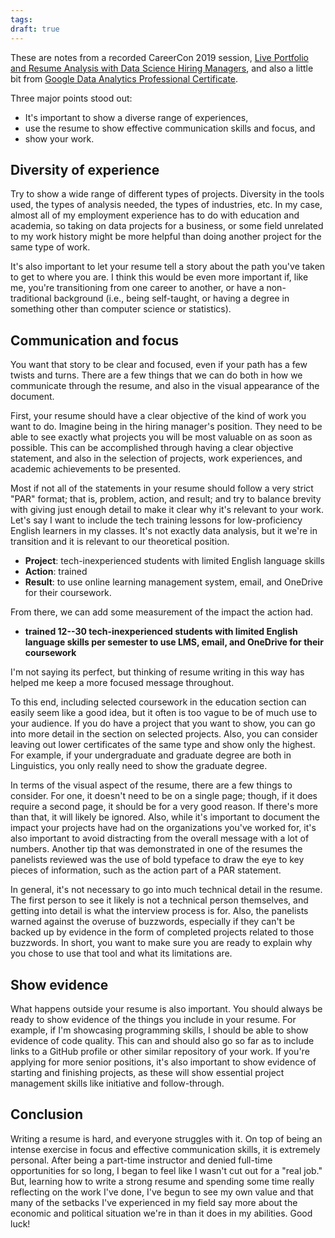 ```yaml
---
tags: 
draft: true
---
```

These are notes from a recorded CareerCon 2019 session, [Live Portfolio and Resume Analysis with Data Science Hiring Managers](https://www.youtube.com/watch?v=cBbYhhH399c), and also a little bit from [Google Data Analytics Professional Certificate](https://www.coursera.org/professional-certificates/google-data-analytics).

Three major points stood out:

- It's important to show a diverse range of experiences,
- use the resume to show effective communication skills and focus, and
- show your work.

## Diversity of experience

Try to show a wide range of different types of projects. Diversity in the tools used, the types of analysis needed, the types of industries, etc. In my case, almost all of my employment experience has to do with education and academia, so taking on data projects for a business, or some field unrelated to my work history might be more helpful than doing another project for the same type of work.

It's also important to let your resume tell a story about the path you've taken to get to where you are. I think this would be even more important if, like me, you're transitioning from one career to another, or have a non-traditional background (i.e., being self-taught, or having a degree in something other than computer science or statistics).

## Communication and focus

You want that story to be clear and focused, even if your path has a few twists and turns. There are a few things that we can do both in how we communicate through the resume, and also in the visual appearance of the document.

First, your resume should have a clear objective of the kind of work you want to do. Imagine being in the hiring manager's position. They need to be able to see exactly what projects you will be most valuable on as soon as possible. This can be accomplished through having a clear objective statement, and also in the selection of projects, work experiences, and academic achievements to be presented.

Most if not all of the statements in your resume should follow a very strict "PAR" format; that is, problem, action, and result; and try to balance brevity with giving just enough detail to make it clear why it's relevant to your work. Let's say I want to include the tech training lessons for low-proficiency English learners in my classes. It's not exactly data analysis, but it we're in transition and it is relevant to our theoretical position.

- **Project**: tech-inexperienced students with limited English language skills
- **Action**: trained
- **Result**: to use online learning management system, email, and OneDrive for their coursework.

From there, we can add some measurement of the impact the action had.

- **trained 12--30 tech-inexperienced students with limited English language skills per semester to use LMS, email, and OneDrive for their coursework**

I'm not saying its perfect, but thinking of resume writing in this way has helped me keep a more focused message throughout.

To this end, including selected coursework in the education section can easily seem like a good idea, but it often is too vague to be of much use to your audience. If you do have a project that you want to show, you can go into more detail in the section on selected projects. Also, you can consider leaving out lower certificates of the same type and show only the highest. For example, if your undergraduate and graduate degree are both in Linguistics, you only really need to show the graduate degree.

In terms of the visual aspect of the resume, there are a few things to consider. For one, it doesn't need to be on a single page; though, if it does require a second page, it should be for a very good reason. If there's more than that, it will likely be ignored. Also, while it's important to document the impact your projects have had on the organizations you've worked for, it's also important to avoid distracting from the overall message with a lot of numbers. Another tip that was demonstrated in one of the resumes the panelists reviewed was the use of bold typeface to draw the eye to key pieces of information, such as the action part of a PAR statement.

In general, it's not necessary to go into much technical detail in the resume. The first person to see it likely is not a technical person themselves, and getting into detail is what the interview process is for. Also, the panelists warned against the overuse of buzzwords, especially if they can't be backed up by evidence in the form of completed projects related to those buzzwords. In short, you want to make sure you are ready to explain why you chose to use that tool and what its limitations are.

## Show evidence

What happens outside your resume is also important. You should always be ready to show evidence of the things you include in your resume. For example, if I'm showcasing programming skills, I should be able to show evidence of code quality. This can and should also go so far as to include links to a GitHub profile or other similar repository of your work. If you're applying for more senior positions, it's also important to show evidence of starting and finishing projects, as these will show essential project management skills like initiative and follow-through.

## Conclusion

Writing a resume is hard, and everyone struggles with it. On top of being an intense exercise in focus and effective communication skills, it is extremely personal. After being a part-time instructor and denied full-time opportunities for so long, I began to feel like I wasn't cut out for a "real job." But, learning how to write a strong resume and spending some time really reflecting on the work I've done, I've begun to see my own value and that many of the setbacks I've experienced in my field say more about the economic and political situation we're in than it does in my abilities. Good luck!